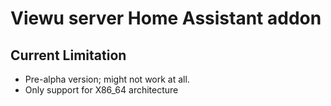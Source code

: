 # Viewu server Home Assistant addon
## Current Limitation
- Pre-alpha version; might not work at all.
- Only support for X86_64 architecture